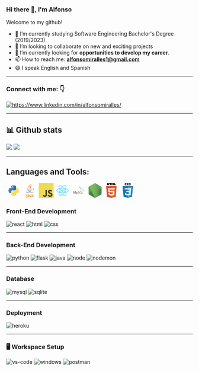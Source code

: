 ### Hi there 👋, I'm Alfonso
Welcome to my github!

- 🌱 I’m currently studying Software Engineering Bachelor's Degree (2019/2023)
- 👯 I’m looking to collaborate on new and exciting projects
- 🚀 I’m currently looking for **opportunities to develop my career**.
- 📫 How to reach me: **alfonsomiralles1@gmail.com**
- 😄 I speak English and Spanish

---
  
<h3 align="left">Connect with me: 👇</h3>
</p>
<a href="https://www.linkedin.com/in/alfonsomiralles/?locale=en_US" target="blank"><img align="center" src="https://raw.githubusercontent.com/rahuldkjain/github-profile-readme-generator/master/src/images/icons/Social/linked-in-alt.svg" alt="https://www.linkedin.com/in/alfonsomiralles/" height="30" width="40" /></a>
<p align="left">
</p>

---

## 📊 Github stats

<img src="https://github-readme-stats.vercel.app/api?username=alfonsomiralles&count_private=true&include_all_commits&show=stars&show_icons=true&theme=react&"/>

<img width="37.2%" src="https://github-readme-stats.vercel.app/api/top-langs/?username=alfonsomiralles&langs_count=8&theme=react&layout=compact&line_height=52" />

---

## Languages and Tools:

<code><img height="40" src="https://raw.githubusercontent.com/github/explore/80688e429a7d4ef2fca1e82350fe8e3517d3494d/topics/python/python.png"></code>
<code><img height="40" src="https://raw.githubusercontent.com/github/explore/80688e429a7d4ef2fca1e82350fe8e3517d3494d/topics/java/java.png"></code>
<code><img height="40" src="https://raw.githubusercontent.com/github/explore/80688e429a7d4ef2fca1e82350fe8e3517d3494d/topics/javascript/javascript.png"></code>
<code><img height="40" src="https://raw.githubusercontent.com/github/explore/80688e429a7d4ef2fca1e82350fe8e3517d3494d/topics/react/react.png"></code>
<code><img height="40" src="https://raw.githubusercontent.com/github/explore/80688e429a7d4ef2fca1e82350fe8e3517d3494d/topics/mysql/mysql.png"></code>
<code><img height="40" src="https://raw.githubusercontent.com/github/explore/80688e429a7d4ef2fca1e82350fe8e3517d3494d/topics/nodejs/nodejs.png"></code>
<code><img height="40" src="https://raw.githubusercontent.com/github/explore/80688e429a7d4ef2fca1e82350fe8e3517d3494d/topics/html/html.png"></code>
<code><img height="40" src="https://raw.githubusercontent.com/github/explore/80688e429a7d4ef2fca1e82350fe8e3517d3494d/topics/css/css.png"></code>

### Front-End Development

![react](https://img.shields.io/badge/React-2F2F30?style=for-the-badge&logo=react&logoColor=61DAFB)
![html](https://img.shields.io/badge/HTML5-E20C1C?style=for-the-badge&logo=html5&logoColor=white)
![css](https://img.shields.io/badge/CSS3-0C54DC?style=for-the-badge&logo=css3&logoColor=white)
 
 ---

### Back-End Development

![python](https://img.shields.io/badge/Python-19A2CA?style=for-the-badge&logo=python&logoColor=white)
![flask](https://img.shields.io/badge/Flask-2040E1?style=for-the-badge&logo=flask&logoColor=white)
![java](https://img.shields.io/badge/Java-F19A14?style=for-the-badge&logo=java&logoColor=white)
![node](https://img.shields.io/badge/Node.js-43853D?style=for-the-badge&logo=nodedotjs&logoColor=white)
![nodemon](https://img.shields.io/badge/Nodemon-12B83A?style=for-the-badge&logo=nodemon&logoColor=white)

---

### Database

![mysql](https://img.shields.io/badge/MySQL-E97B00?style=for-the-badge&logo=mysql&logoColor=white)
![sqlite](https://img.shields.io/badge/SQLite-19A2CA?style=for-the-badge&logo=sqlite&logoColor=white)

---

### Deployment

![heroku](https://img.shields.io/badge/Heroku-9E7CC1?style=for-the-badge&logo=heroku&logoColor=white)

---

### 🖥️ Workspace Setup

![vs-code](https://img.shields.io/badge/VS_Code-198CCD?style=for-the-badge&logo=Visual-Studio-Code&logoColor=white)
![windows](https://img.shields.io/badge/Windows_10-2040E1?style=for-the-badge&logo=windows&logoColor=white)
![postman](https://img.shields.io/badge/Postman-E97B00?style=for-the-badge&logo=postman&logoColor=white)

